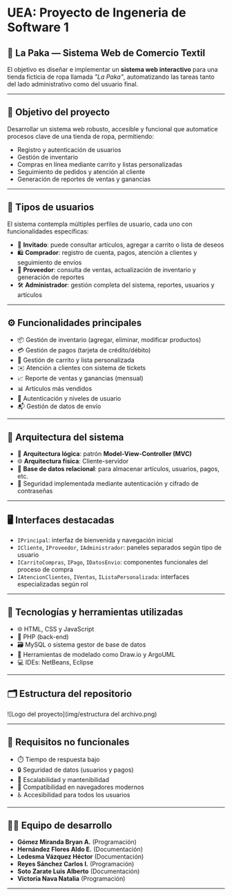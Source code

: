 # UEA: Proyecto de Ingeneria de Software 1
## 🛒 La Paka — Sistema Web de Comercio Textil

El objetivo es diseñar e implementar un **sistema web interactivo** para una tienda ficticia de ropa llamada *"La Paka"*, automatizando las tareas tanto del lado administrativo como del usuario final.

---

## 🎯 Objetivo del proyecto

Desarrollar un sistema web robusto, accesible y funcional que automatice procesos clave de una tienda de ropa, permitiendo:

- Registro y autenticación de usuarios
- Gestión de inventario
- Compras en línea mediante carrito y listas personalizadas
- Seguimiento de pedidos y atención al cliente
- Generación de reportes de ventas y ganancias

---

## 👥 Tipos de usuarios

El sistema contempla múltiples perfiles de usuario, cada uno con funcionalidades específicas:

- 👤 **Invitado**: puede consultar artículos, agregar a carrito o lista de deseos
- 🛍️ **Comprador**: registro de cuenta, pagos, atención a clientes y seguimiento de envíos
- 🏪 **Proveedor**: consulta de ventas, actualización de inventario y generación de reportes
- 🛠️ **Administrador**: gestión completa del sistema, reportes, usuarios y artículos

---

## ⚙️ Funcionalidades principales

- 📦 Gestión de inventario (agregar, eliminar, modificar productos)
- 💳 Gestión de pagos (tarjeta de crédito/débito)
- 🛒 Gestión de carrito y lista personalizada
- ✉️ Atención a clientes con sistema de tickets
- 📈 Reporte de ventas y ganancias (mensual)
- 📊 Artículos más vendidos
- 🔐 Autenticación y niveles de usuario
- 📬 Gestión de datos de envío

---

## 🧱 Arquitectura del sistema

- 🧭 **Arquitectura lógica**: patrón **Model-View-Controller (MVC)**
- 🌐 **Arquitectura física**: Cliente-servidor
- 💾 **Base de datos relacional**: para almacenar artículos, usuarios, pagos, etc.
- 🔐 Seguridad implementada mediante autenticación y cifrado de contraseñas

---

## 🖥️ Interfaces destacadas

- `IPrincipal`: interfaz de bienvenida y navegación inicial
- `ICliente`, `IProveedor`, `IAdministrador`: paneles separados según tipo de usuario
- `ICarritoCompras`, `IPago`, `IDatosEnvio`: componentes funcionales del proceso de compra
- `IAtencionClientes`, `IVentas`, `IListaPersonalizada`: interfaces especializadas según rol

---

## 🧩 Tecnologías y herramientas utilizadas

- 🌐 HTML, CSS y JavaScript
- 🐘 PHP (back-end)
- 🗃️ MySQL o sistema gestor de base de datos
- 🧰 Herramientas de modelado como Draw.io y ArgoUML
- 💻 IDEs: NetBeans, Eclipse

---

## 🗂️ Estructura del repositorio
![Logo del proyecto](img/estructura del archivo.png)

---

## 🧪 Requisitos no funcionales

- ⏱️ Tiempo de respuesta bajo
- 🔒 Seguridad de datos (usuarios y pagos)
- 🧱 Escalabilidad y mantenibilidad
- 📱 Compatibilidad en navegadores modernos
- ♿ Accesibilidad para todos los usuarios

---

## 👨‍💻 Equipo de desarrollo

- **Gómez Miranda Bryan A.** (Programación) 
- **Hernández Flores Aldo E.** (Documentación)
- **Ledesma Vázquez Héctor** (Documentación)
- **Reyes Sánchez Carlos I.**  (Programación)
- **Soto Zarate Luis Alberto**  (Documentación)
- **Victoria Nava Natalia** (Programación)

---
